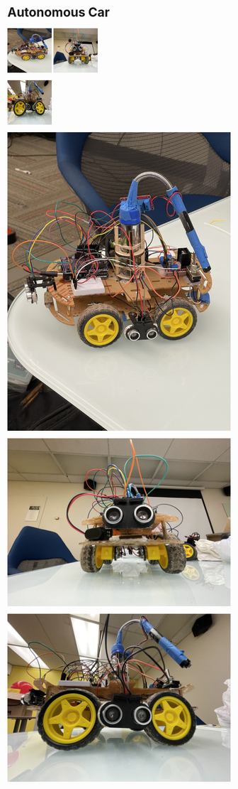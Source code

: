 # Autonomous Car


<p float="left">
  <img src="https://github.com/moezdurrani/Autonomous-Car/blob/main/Car01.jpg" width="100" height="100"/>
  <img src="https://github.com/moezdurrani/Autonomous-Car/blob/main/Car02.jpg" width="100" height="100"/>
</p>
<p float="left">
  <img src="https://github.com/moezdurrani/Autonomous-Car/blob/main/Car03.jpg" width="100" height="100"/>
</p>


![My Image](https://github.com/moezdurrani/Autonomous-Car/blob/main/Car01.jpg)

![My Image](https://github.com/moezdurrani/Autonomous-Car/blob/main/Car02.jpg)

![My Image](https://github.com/moezdurrani/Autonomous-Car/blob/main/Car03.jpg)


